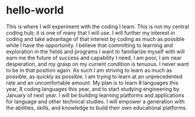 # hello-world
This is where I will experiment with the coding I learn. This is not my central coding hub; it is one of many that I will use. I will further my interest in coding and take advantage of that interest by coding as much as possible while I have the opportunity.
I believe that committing to learning and exploration in the fields and programs I want to familiarize myself with will earn me the future of success and capability I need. I am poor, I am near desperation, and my grasp on my current condition is tenuous. I never want to be in that position again. As such I am striving to learn as much as possible, as quickly as possible. I am trying to learn at an unprecedented rate and an uncomfortable amount. My plan is to learn 8 languages this year, 8 coding languages this year, and to start studying engineering by January of next year. I will be building learning platforms and applications for language and other technical studies. I will empower a generation with the abilities, skills, and knowledge to build their own educational platforms.
